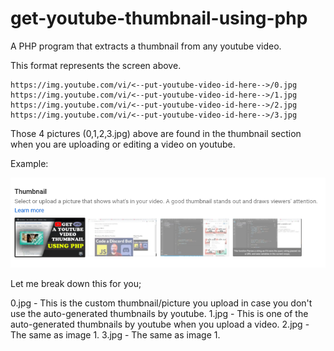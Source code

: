 # get-youtube-thumbnail-using-php
A PHP program that extracts a thumbnail from any youtube video.



This format represents the screen above.

```
https://img.youtube.com/vi/<--put-youtube-video-id-here-->/0.jpg
https://img.youtube.com/vi/<--put-youtube-video-id-here-->/1.jpg
https://img.youtube.com/vi/<--put-youtube-video-id-here-->/2.jpg
https://img.youtube.com/vi/<--put-youtube-video-id-here-->/3.jpg
```

Those 4 pictures (0,1,2,3.jpg) above are found in the thumbnail section when you are uploading or editing a video on youtube.

Example:

![A screenshot of the thumbnail section](Thumbnail_section.png)

Let me break down this for you;

0.jpg - This is the custom thumbnail/picture you upload in case you don't use the auto-generated thumbnails by youtube.
1.jpg - This is one of the auto-generated thumbnails by youtube when you upload a video.
2.jpg - The same as image 1.
3.jpg - The same as image 1.
